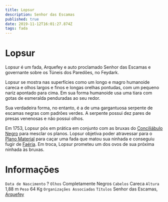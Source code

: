 ```yaml
---
title: Lopsur
description: Senhor das Escamas
published: true
date: 2019-11-12T16:01:27.874Z
tags: fada
---
```


# Lopsur
Lopsur é um fada, Arquefey e auto proclamado Senhor das Escamas e governante sobre os Túneis dos Paredões, no Feydark.

Lopsur se mostra nas superfícies como um longo e magro humanoide careca e olhos largos e finos e longas orelhas pontudas, com um pequeno nariz apontado para cima. Em sua forma humanoide usa uma tiara com gotas de esmeralda penduradas ao seu redor.

Sua verdadeira forma, no entanto, é a de uma gargantuosa serpente de escamas negras com padrões verdes. A serpente possui dez pares de presas venenosas e não possui olhos.

Em 1753, Lopsur pós em prática em conjunto com as bruxas do [Conciliábulo Negro](http://localhost/faccoes/faccoes-independentes/conciliabulo-negro#conciliabulo-negro) para mesclar os planos. Lopsur objetiva poder atravessar para o [Plano Material](http://localhost/en/lugares/plano-material) para caçar uma fada que matou sua ninhada e conseguiu fugir de [Faéria](http://localhost/en/lugares/faeria). Em troca, Lopsur prometeu um dos ovos de sua próxima ninhada às bruxas.

# Informações
`Data de Nascimento` ? 
`Olhos` Completamente Negros
`Cabelos` Careca
`Altura` 1,88 m
`Peso` 64 Kg
`Organizações Associadas` 
`Títulos` Senhor das Escamas, [Arquefey](http://localhost/en/rankings-e-titulos/arquefey)